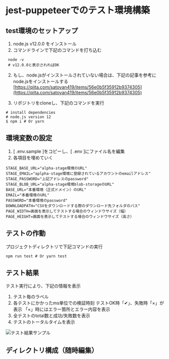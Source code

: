 # jest-puppeteerでのテスト環境構築

## test環境のセットアップ

1. node.js v12.0.0 をインストール
  1. コマンドラインで下記のコマンドを打ち込む
  ```
   node -v
   # v12.0.0と表示されればOK
  ```
2. もし、node.jsがインストールされていない場合は、下記の記事を参考にnode.jsをインストールする
[https://qiita.com/satoyan419/items/56e0b5f35912b9374305](https://qiita.com/satoyan419/items/56e0b5f35912b9374305)

3. リポジトリをcloneし、下記のコマンドを実行

```
# install dependencies
# node.js version 12
$ npm i # Or yarn
```

## 環境変数の設定
1. [ .env.sample ]をコピーし、[ .env ]にファイル名を編集
2. 各項目を埋めていく
```
STAGE_BASE_URL="alpha-stage環境のURL"
STAGE_EMAIL="aplpha-stage環境に登録されているアカウントのemailアドレス"
STAGE_PASSWORD="上記アドレスのpassword"
STAGE_BLOB_URL="alpha-stage環境blob-storageのURL"
BASE_URL="本番環境（正式ドメイン）のURL"
EMAIL="本番環境のURL"
PASSWORD="本番環境のpassword"
DOWNLOADPATH="CSVをダウンロードする際のダウンロード先フォルダのパス"
PAGE_WIDTH=画面を表示してテストする場合のウィンドウサイズ（幅）
PAGE_HEIGHT=画面を表示してテストする場合のウィンドウサイズ（高さ）
```

## テストの作動
プロジェクトディレクトリで下記コマンドの実行
```
npm run test # Or yarn test
```

## テスト結果
テスト実行により、下記の情報を表示
1. テスト毎のラベル
2. 各テストにかかったms単位での検証時刻
テストOK時「✔」、失敗時「×」が表示
「×」時にはエラー箇所とエラー内容を表示
3. 全テストのtotal数と成功/失敗数を表示
4. テストのトータルタイムを表示

![テスト結果サンプル](https://github.com/UnitedSevenCorporation/F2_Automated_Tester/blob/master/release-after-test/src/readme/test-result.png "テスト結果サンプル")


## ディレクトリ構成（随時編集）
